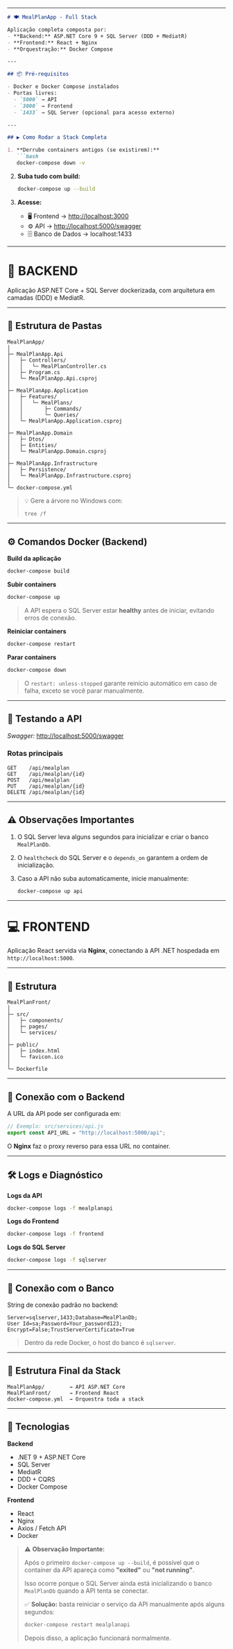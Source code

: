 
---

````markdown
# 🍽️ MealPlanApp - Full Stack

Aplicação completa composta por:
- **Backend:** ASP.NET Core 9 + SQL Server (DDD + MediatR)
- **Frontend:** React + Nginx
- **Orquestração:** Docker Compose

---

## 📦 Pré-requisitos

- Docker e Docker Compose instalados  
- Portas livres:
  - `5000` → API  
  - `3000` → Frontend  
  - `1433` → SQL Server (opcional para acesso externo)

---

## ▶️ Como Rodar a Stack Completa

1. **Derrube containers antigos (se existirem):**
   ```bash
   docker-compose down -v
````

2. **Suba tudo com build:**

   ```bash
   docker-compose up --build
   ```

3. **Acesse:**

   * 🖥️ Frontend → [http://localhost:3000](http://localhost:3000)
   * ⚙️ API → [http://localhost:5000/swagger](http://localhost:5000/swagger)
   * 🗄️ Banco de Dados → localhost:1433

---

# 🧠 BACKEND

Aplicação ASP.NET Core + SQL Server dockerizada, com arquitetura em camadas (DDD) e MediatR.

---

## 📂 Estrutura de Pastas

```text
MealPlanApp/
│
├─ MealPlanApp.Api
│   ├─ Controllers/
│   │   └─ MealPlanController.cs
│   ├─ Program.cs
│   └─ MealPlanApp.Api.csproj
│
├─ MealPlanApp.Application
│   ├─ Features/
│   │   └─ MealPlans/
│   │       ├─ Commands/
│   │       └─ Queries/
│   └─ MealPlanApp.Application.csproj
│
├─ MealPlanApp.Domain
│   ├─ Dtos/
│   ├─ Entities/
│   └─ MealPlanApp.Domain.csproj
│
├─ MealPlanApp.Infrastructure
│   ├─ Persistence/
│   └─ MealPlanApp.Infrastructure.csproj
│
└─ docker-compose.yml
```

> 💡 Gere a árvore no Windows com:
>
> ```powershell
> tree /f
> ```

---

## ⚙️ Comandos Docker (Backend)

**Build da aplicação**

```powershell
docker-compose build
```

**Subir containers**

```powershell
docker-compose up
```

> A API espera o SQL Server estar **healthy** antes de iniciar, evitando erros de conexão.

**Reiniciar containers**

```powershell
docker-compose restart
```

**Parar containers**

```powershell
docker-compose down
```

> O `restart: unless-stopped` garante reinício automático em caso de falha, exceto se você parar manualmente.

---

## 🧪 Testando a API

*Swagger:* [http://localhost:5000/swagger](http://localhost:5000/swagger)

### Rotas principais

```http
GET    /api/mealplan
GET    /api/mealplan/{id}
POST   /api/mealplan
PUT    /api/mealplan/{id}
DELETE /api/mealplan/{id}
```

---

## ⚠️ Observações Importantes

1. O SQL Server leva alguns segundos para inicializar e criar o banco `MealPlanDb`.
2. O `healthcheck` do SQL Server e o `depends_on` garantem a ordem de inicialização.
3. Caso a API não suba automaticamente, inicie manualmente:

   ```powershell
   docker-compose up api
   ```

---

# 💻 FRONTEND

Aplicação React servida via **Nginx**, conectando à API .NET hospedada em `http://localhost:5000`.

---

## 📂 Estrutura

```text
MealPlanFront/
│
├─ src/
│   ├─ components/
│   ├─ pages/
│   └─ services/
│
├─ public/
│   ├─ index.html
│   └─ favicon.ico
│
└─ Dockerfile
```

---

## 🔗 Conexão com o Backend

A URL da API pode ser configurada em:

```js
// Exemplo: src/services/api.js
export const API_URL = "http://localhost:5000/api";
```

O **Nginx** faz o proxy reverso para essa URL no container.

---

## 🛠️ Logs e Diagnóstico

**Logs da API**

```bash
docker-compose logs -f mealplanapi
```

**Logs do Frontend**

```bash
docker-compose logs -f frontend
```

**Logs do SQL Server**

```bash
docker-compose logs -f sqlserver
```

---

## 🧩 Conexão com o Banco

String de conexão padrão no backend:

```
Server=sqlserver,1433;Database=MealPlanDb;
User Id=sa;Password=Your_password123;
Encrypt=False;TrustServerCertificate=True
```

> Dentro da rede Docker, o host do banco é `sqlserver`.

---

## 🧾 Estrutura Final da Stack

```text
MealPlanApp/        → API ASP.NET Core
MealPlanFront/      → Frontend React
docker-compose.yml  → Orquestra toda a stack
```

---

## 🧰 Tecnologias

**Backend**

* .NET 9 + ASP.NET Core
* SQL Server
* MediatR
* DDD + CQRS
* Docker Compose

**Frontend**

* React
* Nginx
* Axios / Fetch API
* Docker

> ⚠️ **Observação Importante:**
>
> Após o primeiro `docker-compose up --build`, é possível que o container da API apareça como **"exited"** ou **"not running"**.
>
> Isso ocorre porque o SQL Server ainda está inicializando o banco `MealPlanDb` quando a API tenta se conectar.
>
> ✅ **Solução:** basta reiniciar o serviço da API manualmente após alguns segundos:
>
> ```bash
> docker-compose restart mealplanapi
> ```
>
> Depois disso, a aplicação funcionará normalmente.
